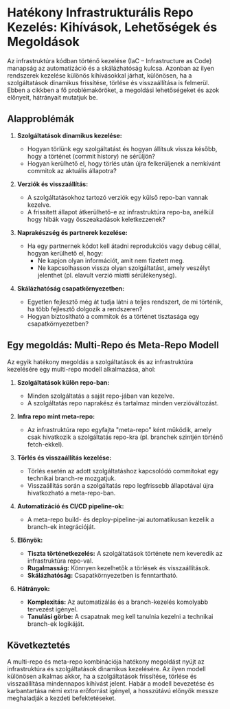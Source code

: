 # Hatékony Infrastrukturális Repo Kezelés: Kihívások, Lehetőségek és Megoldások

Az infrastruktúra kódban történő kezelése (IaC – Infrastructure as Code) manapság az automatizáció és a skálázhatóság kulcsa. Azonban az ilyen rendszerek kezelése különös kihívásokkal járhat, különösen, ha a szolgáltatások dinamikus frissítése, törlése és visszaállítása is felmerül. Ebben a cikkben a fő problémaköröket, a megoldási lehetőségeket és azok előnyeit, hátrányait mutatjuk be.

## Alapproblémák

1. **Szolgáltatások dinamikus kezelése:**

    - Hogyan törlünk egy szolgáltatást és hogyan állítsuk vissza később, hogy a történet (commit history) ne sérüljön?
    - Hogyan kerülhető el, hogy törlés után újra felkerüljenek a nemkívánt commitok az aktuális állapotra?

2. **Verziók és visszaállítás:**

    - A szolgáltatásokhoz tartozó verziók egy külső repo-ban vannak kezelve.
    - A frissített állapot átkerülhető-e az infrastruktúra repo-ba, anélkül hogy hibák vagy összeakadások keletkezzenek?

3. **Naprakészség és partnerek kezelése:**

    - Ha egy partnernek kódot kell átadni reprodukciós vagy debug céllal, hogyan kerülhető el, hogy:
        - Ne kapjon olyan információt, amit nem fizetett meg.
        - Ne kapcsolhasson vissza olyan szolgáltatást, amely veszélyt jelenthet (pl. elavult verzió miatti sérülékenység).

4. **Skálázhatóság csapatkörnyezetben:**

    - Egyetlen fejlesztő még át tudja látni a teljes rendszert, de mi történik, ha több fejlesztő dolgozik a rendszeren?
    - Hogyan biztosítható a commitok és a történet tisztasága egy csapatkörnyezetben?

## Egy megoldás: Multi-Repo és Meta-Repo Modell

Az egyik hatékony megoldás a szolgáltatások és az infrastruktúra kezelésére egy multi-repo modell alkalmazása, ahol:

1. **Szolgáltatások külön repo-ban:**

    - Minden szolgáltatás a saját repo-jában van kezelve.
    - A szolgáltatás repo naprakész és tartalmaz minden verzióváltozást.

2. **Infra repo mint meta-repo:**

    - Az infrastruktúra repo egyfajta "meta-repo" ként működik, amely csak hivatkozik a szolgáltatás repo-kra (pl. branchek szintjén történő fetch-ekkel).

3. **Törlés és visszaállítás kezelése:**

    - Törlés esetén az adott szolgáltatáshoz kapcsolódó commitokat egy technikai branch-re mozgatjuk.
    - Visszaállítás során a szolgáltatás repo legfrissebb állapotával újra hivatkozható a meta-repo-ban.

4. **Automatizáció és CI/CD pipeline-ok:**

    - A meta-repo build- és deploy-pipeline-jai automatikusan kezelik a branch-ek integrációját.

5. **Előnyök:**

    - **Tiszta történetkezelés:** A szolgáltatások története nem keveredik az infrastruktúra repo-val.
    - **Rugalmasság:** Könnyen kezelhetők a törlések és visszaállítások.
    - **Skálázhatóság:** Csapatkörnyezetben is fenntartható.

6. **Hátrányok:**

    - **Komplexitás:** Az automatizálás és a branch-kezelés komolyabb tervezést igényel.
    - **Tanulási görbe:** A csapatnak meg kell tanulnia kezelni a technikai branch-ek logikáját.

## Következtetés

A multi-repo és meta-repo kombinációja hatékony megoldást nyújt az infrastruktúra és szolgáltatások dinamikus kezelésére. Az ilyen modell különösen alkalmas akkor, ha a szolgáltatások frissítése, törlése és visszaállítása mindennapos kihívást jelent. Habár a modell bevezetése és karbantartása némi extra erőforrást igényel, a hosszútávú előnyök messze meghaladják a kezdeti befektetéseket.


